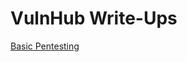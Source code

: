 # VulnHub Write-Ups

[Basic Pentesting](https://www.notion.so/Basic-Pentesting-760a30f603f5455d981070beb42b5414)
